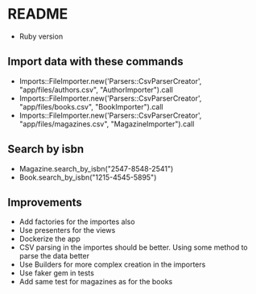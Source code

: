 # README

* Ruby version

## Import data with these commands
* Imports::FileImporter.new('Parsers::CsvParserCreator', "app/files/authors.csv", "AuthorImporter").call
* Imports::FileImporter.new('Parsers::CsvParserCreator', "app/files/books.csv", "BookImporter").call
* Imports::FileImporter.new('Parsers::CsvParserCreator', "app/files/magazines.csv", "MagazineImporter").call

## Search by isbn
* Magazine.search_by_isbn("2547-8548-2541")
* Book.search_by_isbn("1215-4545-5895")


## Improvements
* Add factories for the importes also
* Use presenters for the views
* Dockerize the app
* CSV parsing in the importes should be better. Using some method to parse the data better
* Use Builders for more complex creation in the importers
* Use faker gem in tests
* Add same test for magazines as for the books
